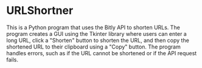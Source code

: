 # URLShortner

This is a Python program that uses the Bitly API to shorten URLs. The program creates a GUI using the Tkinter library where users can enter a long URL, click a "Shorten" button to shorten the URL, and then copy the shortened URL to their clipboard using a "Copy" button. The program handles errors, such as if the URL cannot be shortened or if the API request fails.
